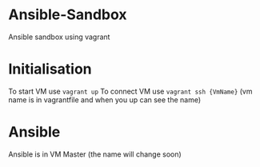 # Ansible-Sandbox
Ansible sandbox using vagrant


# Initialisation
To start VM use `vagrant up`
To connect VM use `vagrant ssh {VmName}` (vm name is in vagrantfile and when you up can see the name)

# Ansible
Ansible is in VM Master (the name will change soon)